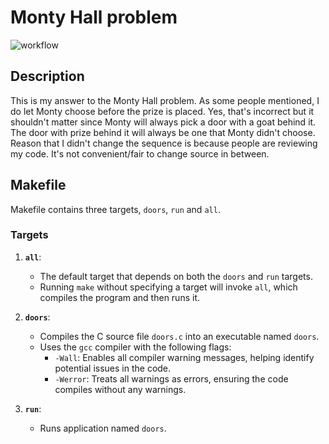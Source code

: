 # Monty Hall problem

![workflow](https://github.com/GerbenAaltink/monty-hall-problem/actions/workflows/c-cpp.yml/badge.svg)

## Description 
This is my answer to the Monty Hall problem. As some people mentioned, I do let Monty choose before the prize is placed. Yes, that's incorrect but it shouldn't matter since Monty will always pick a door with a goat behind it. The door with prize behind it will always be one that Monty didn't choose. Reason that I didn't change the sequence is because people are reviewing my code. It's not convenient/fair to change source in between.

## Makefile

Makefile contains three targets, `doors`, `run` and `all`.

### Targets

1. **`all`**:
   - The default target that depends on both the `doors` and `run` targets.
   - Running `make` without specifying a target will invoke `all`, which compiles the program and then runs it.

2. **`doors`**:
   - Compiles the C source file `doors.c` into an executable named `doors`.
   - Uses the `gcc` compiler with the following flags:
     - `-Wall`: Enables all compiler warning messages, helping identify potential issues in the code.
     - `-Werror`: Treats all warnings as errors, ensuring the code compiles without any warnings.

3. **`run`**:
   - Runs application named `doors`.
   